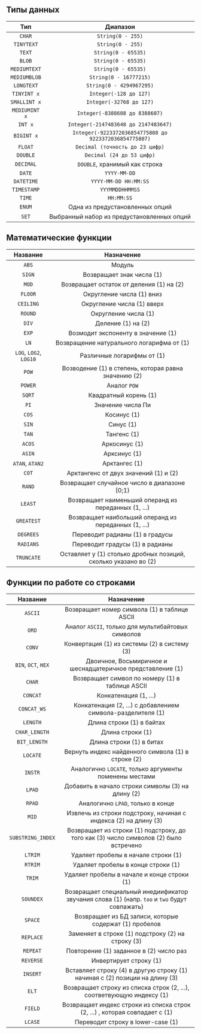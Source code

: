 ## Типы данных

| Тип | Диапазон |
|:--:|:--:|
| `CHAR` | `String(0 - 255)` |
| `TINYTEXT` | `String(0 - 255)` |
| `TEXT` | `String(0 - 65535)` |
| `BLOB` | `String(0 - 65535)` |
| `MEDIUMTEXT` | `String(0 - 65535)` |
| `MEDIUMBLOB` | `String(0 - 16777215)` |
| `LONGTEXT` | `String(0 - 4294967295)` |
| `TINYINT x` | `Integer(-128 до 127)` |
| `SMALLINT x` | `Integer(-32768 до 127)` |
| `MEDIUMINT x` | `Integer(-8388608 до 8388607)` |
| `INT x` | `Integer(-2147483648 до 2147483647)` |
| `BIGINT x` | `Integer(-9223372036854775808 до 9223372036854775807)` |
| `FLOAT` | `Decimal (точность до 23 цифр)` |
| `DOUBLE` | `Decimal (24 до 53 цифр)` |
| `DECIMAL` | `DOUBLE`, хранимый как строка |
| `DATE` | `YYYY-MM-DD` |
| `DATETIME` | `YYYY-MM-DD HH:MM:SS`|
| `TIMESTAMP` | `YYYMMDDHHMMSS` |
| `TIME` | `HH:MM:SS` |
| `ENUM` | Одна из предустановленных опций |
| `SET` | Выбранный набор из предустановленных опций |

## Математические функции

| Название | Назначение |
|:--:|:--:|
| `ABS` | Модуль |
| `SIGN` | Возвращает знак числа (1) |
| `MOD` | Возвращает остаток от деления (1) на (2) |
| `FLOOR` | Округление числа (1) вниз |
| `CEILING` | Округление числа (1) вверх |
| `ROUND` | Округление числа (1) |
| `DIV` | Деление (1) на (2) |
| `EXP` | Возмодит экспоненту в значение (1) |
| `LN` | Возвращение натурального логарифма от (1) |
| `LOG`, `LOG2`, `LOG10` | Различные логарифмы от (1) |
| `POW` | Возводение (1) в степень, которая равна значению (2) | 
| `POWER` | Аналог `POW` |
| `SQRT` | Квадратный корень (1)|
| `PI` | Значение числа Пи |
| `COS` | Косинус (1) |
| `SIN` | Синус (1) |
| `TAN` | Тангенс (1) |
| `ACOS` | Аркосинус (1) |
| `ASIN` | Арксинус (1) |
| `ATAN`, `ATAN2` | Арктангес (1) |
| `COT` | Арктангенс от двух значений (1) и (2) |
| `RAND` | Возвращает случайное число в диапазоне [0;1) |
| `LEAST` | Возвращает наименьший операнд из переданных (1, ...) |
| `GREATEST` | Возвращает наибольший операнд из переданных (1, ...) |
| `DEGREES` | Переводит радианы (1) в градусы |
| `RADIANS` | Переводит градусы (1) в радианы |
| `TRUNCATE` | Оставляет у (1) столько дробных позиций, сколько указано во (2) |

## Функции по работе со строками

| Название | Назначение |
|:--:|:--:|
| `ASCII` | Возвращает номер символа (1) в таблице ASCII |
| `ORD` | Аналог `ASCII`, только для мультибайтовых символов |
| `CONV` | Конвертация (1) из системы (2) в систему (3) |
| `BIN`, `OCT`, `HEX` | Двоичное, Восьмиричное и шеснадцатеричное представление (1) |
| `CHAR` | Возвращает символ по номеру (1) в таблице ASCII |
| `CONCAT` | Конкатенация (1, ...) |
| `CONCAT_WS` | Конкатенация (2, ...) с добавлением символа-разделителя (1) |
| `LENGTH` | Длина строки (1) в байтах |
| `CHAR_LENGTH` | Длина строки (1) |
| `BIT_LENGTH` | Длина строки (1) в битах |
| `LOCATE` | Вернуть индекс найденного символа (1) в строке (2) |
| `INSTR` | Аналогично `LOCATE`, только аргументы поменены местами |
| `LPAD` | Добавить в начало строки символы (3) на длину (2) |
| `RPAD` | Аналогично `LPAD`, только в конце |
| `MID` | Извлечь из строки подстроку, начиная с индекса (2) на длину (3)|
| `SUBSTRING_INDEX` | Возвращает из строки (1) подстроку, до того как (3) число символов (2) было встречено   |
| `LTRIM` | Удаляет пробелы в начале строки (1) |
| `RTRIM` | Удаляет пробелы в конце строки (1) |
| `TRIM` | Удаляет пробелы в начале и конце строки (1) |
| `SOUNDEX` | Возвращает специальный инедиификатор звучания слова (1) (напр. `too` и `two` будут совпажать) |
| `SPACE` | Возвращает из БД записи, которые содержат (1) пробелов |
| `REPLACE` | Заменяет в строке (1) подстроку (2) на строку (3) |
| `REPEAT` | Повторение (1) заданное в (2) число раз |
| `REVERSE` | Инвертирует строку (1) |
| `INSERT` | Вставляет строку (4) в другую строку (1) начиная с (2) позиции на длину (3) |
| `ELT` | Возвращает строку из списка строк (2, ...), соответвующую индексу (1) |
| `FIELD` | Возвращает индекс строки из списка строк (2, ...) , которая совпадает с (1) |
| `LCASE` | Переводит строку в lower-case (1) |
